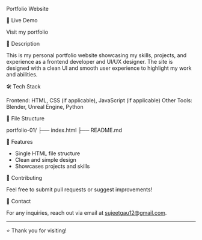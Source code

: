 Portfolio Website

🚀 Live Demo

Visit my portfolio

📌 Description

This is my personal portfolio website showcasing my skills, projects, and experience as a frontend developer and UI/UX designer. The site is designed with a clean UI and smooth user experience to highlight my work and abilities.

🛠️ Tech Stack

Frontend: HTML, CSS (if applicable), JavaScript (if applicable)
Other Tools: Blender, Unreal Engine, Python

📂 File Structure

portfolio-01/
├── index.html
├── README.md

🎯 Features

- Single HTML file structure
- Clean and simple design
- Showcases projects and skills

🤝 Contributing

Feel free to submit pull requests or suggest improvements!

📧 Contact

For any inquiries, reach out via email at sujeetgau12@gmail.com.


---

⭐ Thank you for visiting!

